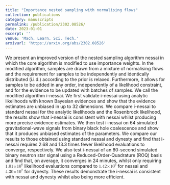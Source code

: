 ```yaml
---
title: "Importance nested sampling with normalising flows"
collection: publications
category: manuscripts
permalink: /publication/2302.08526/
date: 2023-01-01
excerpt: ''
venue: 'Mach. Learn. Sci. Tech.'
arxivurl: 'https://arxiv.org/abs/2302.08526'
---
```

<p>We present an improved version of the nested sampling algorithm nessai in which the core algorithm is modified to use importance weights. In the modified algorithm, samples are drawn from a mixture of normalising flows and the requirement for samples to be independently and identically distributed (i.i.d.) according to the prior is relaxed. Furthermore, it allows for samples to be added in any order, independently of a likelihood constraint, and for the evidence to be updated with batches of samples. We call the modified algorithm i-nessai. We first validate i-nessai using analytic likelihoods with known Bayesian evidences and show that the evidence estimates are unbiased in up to 32 dimensions. We compare i-nessai to standard nessai for the analytic likelihoods and the Rosenbrock likelihood, the results show that i-nessai is consistent with nessai whilst producing more precise evidence estimates. We then test i-nessai on 64 simulated gravitational-wave signals from binary black hole coalescence and show that it produces unbiased estimates of the parameters. We compare our results to those obtained using standard nessai and dynesty and find that i-nessai requires 2.68 and 13.3 times fewer likelihood evaluations to converge, respectively. We also test i-nessai of an 80-second simulated binary neutron star signal using a Reduced-Order-Quadrature (ROQ) basis and find that, on average, it converges in 24 minutes, whilst only requiring <math xmlns="http://www.w3.org/1998/Math/MathML" display="inline"><mrow><mn>1.01</mn><mi>&#x000D7;</mi><msup><mn>10</mn><mn>6</mn></msup></mrow></math> likelihood evaluations compared to <math xmlns="http://www.w3.org/1998/Math/MathML" display="inline"><mrow><mn>1.42</mn><mi>&#x000D7;</mi><msup><mn>10</mn><mn>6</mn></msup></mrow></math> for nessai and <math xmlns="http://www.w3.org/1998/Math/MathML" display="inline"><mrow><mn>4.30</mn><mi>&#x000D7;</mi><msup><mn>10</mn><mn>7</mn></msup></mrow></math> for dynesty. These results demonstrate the i-nessai is consistent with nessai and dynesty whilst also being more efficient.</p>
